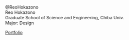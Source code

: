 @ReoHokazono  
Reo Hokazono  
Graduate School of Science and Engineering, Chiba Univ.   
Major: Design 

[Portfolio](https://hokazono.me)
